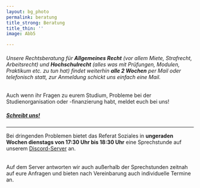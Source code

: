 ```yaml
---
layout: bg_photo
permalink: beratung
title_strong: Beratung
title_thin: ''
image: Abb5

---
```

###### Unsere Rechtsberatung für **Allgemeines Recht** (vor allem Miete, Strafrecht, Arbeitsrecht) und **Hochschulrecht** (alles was mit Prüfungen, Modulen, Praktikum etc. zu tun hat) findet weiterhin **alle 2 Wochen** per Mail oder telefonisch statt, zur Anmeldung schickt uns einfach eine Mail.

Auch wenn ihr Fragen zu eurem Studium, Probleme bei der Studienorganisation oder -finanzierung habt, meldet euch bei uns!

##### [Schreibt uns!](mailto:asta.htw.students@gmail.com)

***

Bei dringenden Problemen bietet das Referat Soziales in **ungeraden Wochen dienstags von 17:30 Uhr bis 18:30 Uhr** eine Sprechstunde auf unserem [Discord-Server](https://discord.com/invite/B695Bgn "AStA-Discord") an.

###### 

Auf dem Server antworten wir auch außerhalb der Sprechstunden zeitnah auf eure Anfragen und bieten nach Vereinbarung auch individuelle Termine an.